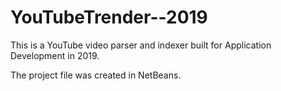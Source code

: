 # YouTubeTrender--2019
This is a YouTube video parser and indexer built for Application Development in 2019.

The project file was created in NetBeans. 
